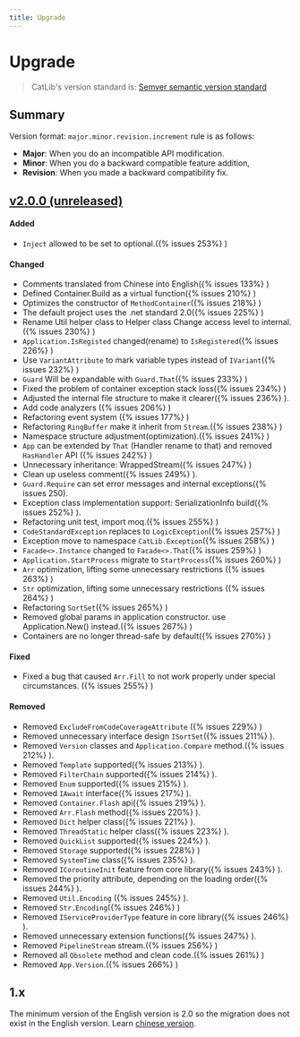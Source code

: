 ```yaml
---
title: Upgrade
---
```


# Upgrade

> CatLib's version standard is: [Semver semantic version standard](http://semver.org/lang/zh-CN/)

## Summary

Version format: `major.minor.revision.increment` rule is as follows:

- **Major**: When you do an incompatible API modification.
- **Minor**: When you do a backward compatible feature addition,
- **Revision**: When you made a backward compatibility fix.

## [v2.0.0 (unreleased)](https://github.com/CatLib/Core/releases/tag/v2.0.0)

#### Added

- `Inject` allowed to be set to optional.({% issues 253%} )

#### Changed

- Comments translated from Chinese into English({% issues 133%} )
- Defined Container.Build as a virtual function({% issues 210%} )
- Optimizes the constructor of `MethodContainer`({% issues 218%} )
- The default project uses the .net standard 2.0({% issues 225%} )
- Rename Util helper class to Helper class Change access level to internal.({% issues 230%} )
- `Application.IsRegisted` changed(rename) to `IsRegistered`({% issues 226%} ) 
- Use `VariantAttribute` to mark variable types instead of `IVariant`({% issues 232%} )
- `Guard` Will be expandable with `Guard.That`({% issues 233%} )
- Fixed the problem of container exception stack loss({% issues 234%} )
- Adjusted the internal file structure to make it clearer({% issues 236%} ).
- Add code analyzers ({% issues 206%} )
- Refactoring event system ({% issues 177%} )
- Refactoring `RingBuffer` make it inherit from `Stream`.({% issues 238%} )
- Namespace structure adjustment(optimization).({% issues 241%} )
- `App` can be extended by `That` (Handler rename to that) and removed `HasHandler` API ({% issues 242%} )
- Unnecessary inheritance: WrappedStream({% issues 247%} )
- Clean up useless comment({% issues 249%} ).
- `Guard.Require` can set error messages and internal exceptions({% issues 250).
- Exception class implementation support: SerializationInfo build({% issues 252%} ).
- Refactoring unit test, import moq.({% issues 255%} )
- `CodeStandardException` replaces to `LogicException`({% issues 257%} )
- Exception move to namespace `CatLib.Exception`({% issues 258%} )
- `Facade<>.Instance` changed to `Facade<>.That`({% issues 259%} )
- `Application.StartProcess` migrate to `StartProcess`({% issues 260%} )
- `Arr` optimization, lifting some unnecessary restrictions ({% issues 263%} )
- `Str` optimization, lifting some unnecessary restrictions ({% issues 264%} )
- Refactoring `SortSet`({% issues 265%} )
- Removed global params in application constructor. use Application.New() instead.({% issues 267%} )
- Containers are no longer thread-safe by default({% issues 270%} )

#### Fixed

- Fixed a bug that caused `Arr.Fill` to not work properly under special circumstances. ({% issues 255%} )

#### Removed

- Removed `ExcludeFromCodeCoverageAttribute` ({% issues 229%} )
- Removed unnecessary interface design `ISortSet`({% issues 211%} ).
- Removed `Version` classes and `Application.Compare` method.({% issues 212%} ).
- Removed `Template`  supported({% issues 213%} ).
- Removed `FilterChain` supported({% issues 214%} ).
- Removed `Enum` supported({% issues 215%} ).
- Removed `IAwait` interface({% issues 217%} ).
- Removed `Container.Flash`  api({% issues 219%} ).
- Removed `Arr.Flash` method({% issues 220%} ).
- Removed `Dict` helper class({% issues 221%} ).
- Removed `ThreadStatic` helper class({% issues 223%} ).
- Removed `QuickList` supported({% issues 224%} ).
- Removed `Storage` supported({% issues 228%} )
- Removed `SystemTime` class({% issues 235%} ).
- Removed `ICoroutineInit` feature from core library({% issues 243%} ).
- Removed the priority attribute, depending on the loading order({% issues 244%} ).
- Removed `Util.Encoding` ({% issues 245%} ).
- Removed `Str.Encoding`({% issues 246%} )
- Removed `IServiceProviderType` feature in core library({% issues 246%} ).
- Removed unnecessary extension functions({% issues 247%} ).
- Removed `PipelineStream` stream.({% issues 256%} )
- Removed all `Obsolete` method and clean code.({% issues 261%} )
- Removed `App.Version`.({% issues 266%} )

## 1.x

The minimum version of the English version is 2.0 so the migration does not exist in the English version. Learn [chinese version](https://cn.catlib.io).
